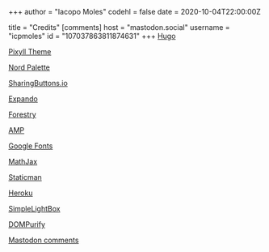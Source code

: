 +++
author = "Iacopo Moles"
codehl = false
date = 2020-10-04T22:00:00Z

title = "Credits"
[comments]
host = "mastodon.social"
username = "icpmoles"
id = "107037863811874631"
+++
[Hugo](https://gohugo.io)

[Pixyll Theme](https://github.com/azmelanar/hugo-theme-pixyll)

[Nord Palette](https://www.nordtheme.com)

[SharingButtons.io](https://sharingbuttons.io)

[Expando](https://expando.github.io)

[Forestry](https://forestry.io)

[AMP](https://amp.dev)

[Google Fonts](https://fonts.google.com)

[MathJax](https://www.mathjax.org)

[Staticman](https://staticman.net)

[Heroku](https://www.heroku.com)

[SimpleLightBox](https://simplelightbox.com/)

[DOMPurify](https://github.com/cure53/DOMPurify)

[Mastodon comments](https://carlschwan.eu/2020/12/29/adding-comments-to-your-static-blog-with-mastodon/)